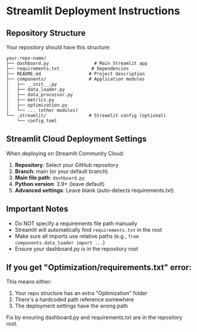 # Streamlit Deployment Instructions

## Repository Structure

Your repository should have this structure:

```
your-repo-name/
├── dashboard.py                 # Main Streamlit app
├── requirements.txt            # Dependencies
├── README.md                  # Project description
├── components/                # Application modules
│   ├── __init__.py
│   ├── data_loader.py
│   ├── data_processor.py
│   ├── metrics.py
│   ├── optimization.py
│   └── ... (other modules)
└── .streamlit/                # Streamlit config (optional)
    └── config.toml
```

## Streamlit Cloud Deployment Settings

When deploying on Streamlit Community Cloud:

1. **Repository**: Select your GitHub repository
2. **Branch**: main (or your default branch)
3. **Main file path**: `dashboard.py`
4. **Python version**: 3.9+ (leave default)
5. **Advanced settings**: Leave blank (auto-detects requirements.txt)

## Important Notes

- Do NOT specify a requirements file path manually
- Streamlit will automatically find `requirements.txt` in the root
- Make sure all imports use relative paths (e.g., `from components.data_loader import ...`)
- Ensure your dashboard.py is in the repository root

## If you get "Optimization/requirements.txt" error:

This means either:

1. Your repo structure has an extra "Optimization" folder
2. There's a hardcoded path reference somewhere
3. The deployment settings have the wrong path

Fix by ensuring dashboard.py and requirements.txt are in the repository root.
